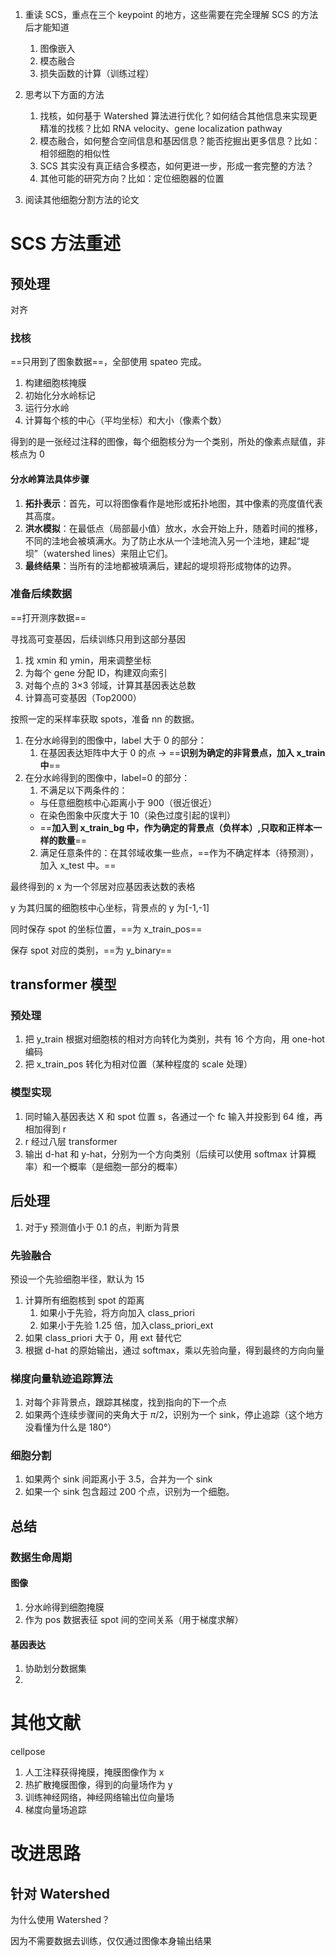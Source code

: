 1. 重读 SCS，重点在三个 keypoint 的地方，这些需要在完全理解 SCS 的方法后才能知道

   1. 图像嵌入
   2. 模态融合
   3. 损失函数的计算（训练过程）

2. 思考以下方面的方法

   1. 找核，如何基于 Watershed 算法进行优化？如何结合其他信息来实现更精准的找核？比如 RNA velocity、gene localization pathway
   2. 模态融合，如何整合空间信息和基因信息？能否挖掘出更多信息？比如：相邻细胞的相似性
   3. SCS 其实没有真正结合多模态，如何更进一步，形成一套完整的方法？
   4. 其他可能的研究方向？比如：定位细胞器的位置

3. 阅读其他细胞分割方法的论文

   



# SCS 方法重述

## 预处理

对齐

### 找核

==只用到了图象数据==，全部使用 spateo 完成。

1. 构建细胞核掩膜
2. 初始化分水岭标记
3. 运行分水岭
4. 计算每个核的中心（平均坐标）和大小（像素个数）

得到的是一张经过注释的图像，每个细胞核分为一个类别，所处的像素点赋值，非核点为 0

#### 分水岭算法具体步骤

1. **拓扑表示**：首先，可以将图像看作是地形或拓扑地图，其中像素的亮度值代表其高度。
2. **洪水模拟**：在最低点（局部最小值）放水，水会开始上升，随着时间的推移，不同的洼地会被填满水。为了防止水从一个洼地流入另一个洼地，建起“堤坝”（watershed lines）来阻止它们。
3. **最终结果**：当所有的洼地都被填满后，建起的堤坝将形成物体的边界。

### 准备后续数据

==打开测序数据==

寻找高可变基因，后续训练只用到这部分基因

1. 找 xmin 和 ymin，用来调整坐标
2. 为每个 gene 分配 ID，构建双向索引
3. 对每个点的 3×3 邻域，计算其基因表达总数
4. 计算高可变基因（Top2000）



按照一定的采样率获取 spots，准备 nn 的数据。

1. 在分水岭得到的图像中，label 大于 0 的部分：
   1. 在基因表达矩阵中大于 0 的点 -> ==**识别为确定的非背景点，加入 x_train 中**==
2. 在分水岭得到的图像中，label=0 的部分：
   1.  不满足以下两条件的：
      - 与任意细胞核中心距离小于 900（很近很近）
      - 在染色图象中灰度大于 10（染色过度引起的误判）
      - ==**加入到 x_train_bg 中，作为确定的背景点（负样本）,只取和正样本一样的数量**==
   2. 满足任意条件的：在其邻域收集一些点，==作为不确定样本（待预测），加入 x_test 中。==

最终得到的 x 为一个邻居对应基因表达数的表格

y 为其归属的细胞核中心坐标，背景点的 y 为[-1,-1]

同时保存 spot 的坐标位置，==为 x_train_pos==

保存 spot 对应的类别，==为 y_binary==

## transformer 模型

### 预处理

1. 把 y_train 根据对细胞核的相对方向转化为类别，共有 16 个方向，用 one-hot 编码
2. 把 x_train_pos 转化为相对位置（某种程度的 scale 处理）

### 模型实现

1. 同时输入基因表达 X 和 spot 位置 s，各通过一个 fc 输入并投影到 64 维，再相加得到 r
2. r 经过八层 transformer
3. 输出 d-hat 和 y-hat，分别为一个方向类别（后续可以使用 softmax 计算概率）和一个概率（是细胞一部分的概率）

## 后处理

1. 对于y 预测值小于 0.1 的点，判断为背景

### 先验融合

预设一个先验细胞半径，默认为 15

1. 计算所有细胞核到 spot 的距离	
   1. 如果小于先验，将方向加入 class_priori
   2. 如果小于先验 1.25 倍，加入class_priori_ext
2. 如果 class_priori 大于 0，用 ext 替代它
3. 根据 d-hat 的原始输出，通过 softmax，乘以先验向量，得到最终的方向向量

### 梯度向量轨迹追踪算法

1. 对每个非背景点，跟踪其梯度，找到指向的下一个点
2. 如果两个连续步骤间的夹角大于 $\pi/2$，识别为一个 sink，停止追踪（这个地方没看懂为什么是 180°）

### 细胞分割

1. 如果两个 sink 间距离小于 3.5，合并为一个 sink
2. 如果一个 sink 包含超过 200 个点，识别为一个细胞。





## 总结

### 数据生命周期

#### 图像

1. 分水岭得到细胞掩膜
2. 作为 pos 数据表征 spot 间的空间关系（用于梯度求解）

#### 基因表达

1. 协助划分数据集
2. 

# 其他文献

cellpose

1. 人工注释获得掩膜，掩膜图像作为 x
2. 热扩散掩膜图像，得到的向量场作为 y
3. 训练神经网络，神经网络输出位向量场
4. 梯度向量场追踪

# 改进思路

## 针对 Watershed

为什么使用 Watershed？

因为不需要数据去训练，仅仅通过图像本身输出结果



